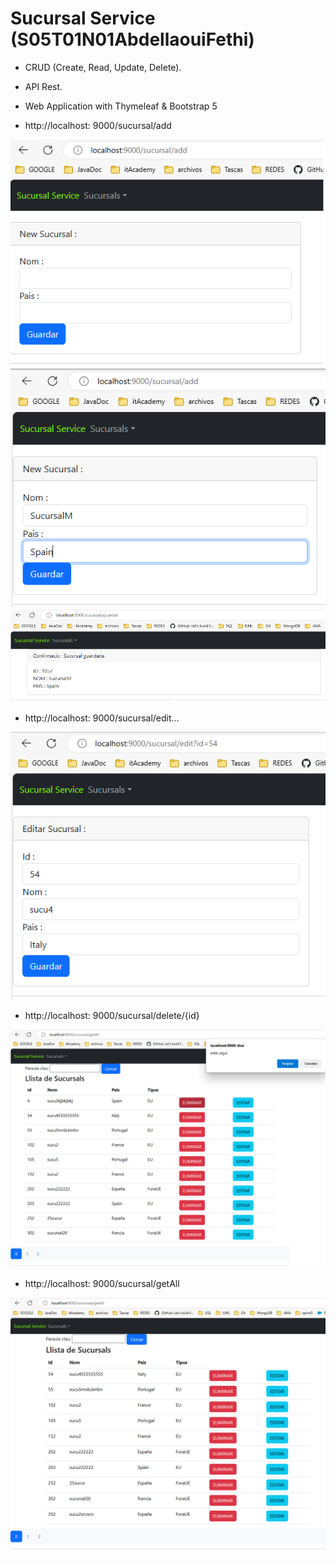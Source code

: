 # Sucursal Service (S05T01N01AbdellaouiFethi)
- CRUD (Create, Read, Update, Delete).
- API Rest.
- Web Application with Thymeleaf & Bootstrap 5


- http://localhost: 9000/sucursal/add

<img src="add1.png">

<img src="add2.png">

<img src="add3.png">

- http://localhost: 9000/sucursal/edit...

<img src="update1.png">

- http://localhost: 9000/sucursal/delete/{id}

<img src="delete.png">

- http://localhost: 9000/sucursal/getAll

<img src="getall.png">
